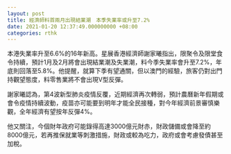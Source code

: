 ```yaml
---
layout: post
title: 經濟師料首兩月出現結業潮　本季失業率或升至7.2%
date: 2021-01-20 12:37:49.000000000 +08:00
categories: rthk
---
```


本港失業率升至6.6%的16年新高。星展香港經濟師謝家曦指出，限聚令及限堂食令持續，預計1月及2月將會出現結業潮及失業潮，料今季失業率會升至7.2%，年底則回落至5.8%。他提醒，就算下季有望通關，但以澳門的經驗，旅客仍對出門持觀望態度，料零售業將不會出現V型反彈。

謝家曦認為，第4波新型肺炎疫情反覆，近期經濟再次轉弱，預計農曆新年假期或會令疫情持續波動，疫苗亦可能要到明年才能全民接種，對今年經濟前景審慎樂觀，全年經濟有望按年反彈4%。

他又關注，今個財年政府可能錄得高達3000億元財赤，財政儲備或會降至約8000億元，若再推保就業等刺激措施，財政或較為吃力，政府或會考慮發債甚至加稅。

